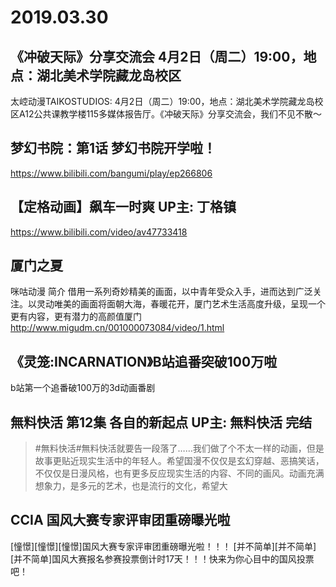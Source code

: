 # 2019.03.30


##  《冲破天际》分享交流会 4月2日（周二）19:00，地点：湖北美术学院藏龙岛校区
太崆动漫TAIKOSTUDIOS:
4月2日（周二）19:00，地点：湖北美术学院藏龙岛校区A12公共课教学楼115多媒体报告厅。《冲破天际》分享交流会，我们不见不散～
##  梦幻书院：第1话 梦幻书院开学啦！
https://www.bilibili.com/bangumi/play/ep266806

##  【定格动画】飙车一时爽 UP主: 丁格镇 
https://www.bilibili.com/video/av47733418

##  厦门之夏 
咪咕动漫
简介 借用一系列奇妙精美的画面，以中青年受众入手，进而达到广泛关注。以灵动唯美的画面将面朝大海，春暖花开，厦门艺术生活高度升级，呈现一个更有内容，更有潜力的高颜值厦门 
http://www.migudm.cn/001000073084/video/1.html

## 《灵笼:INCARNATION》B站追番突破100万啦
b站第一个追番破100万的3d动画番剧

##  無料快活 第12集 各自的新起点 UP主: 無料快活  完结 

>#無料快活#無料快活就要告一段落了……我们做了个不太一样的动画，但是故事更贴近现实生活中的年轻人。希望国漫不仅仅是玄幻穿越、恶搞笑话，不仅仅是日漫风格，也有更多反应现实生活的内容、不同的画风。动画充满想象力，是多元的艺术，也是流行的文化，希望大 


## CCIA 国风大赛专家评审团重磅曝光啦
[憧憬][憧憬][憧憬]国风大赛专家评审团重磅曝光啦！！！
[并不简单][并不简单][并不简单]国风大赛报名参赛投票倒计时17天！！！快来为你心目中的国风投票吧！ ​​​​ 